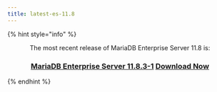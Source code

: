 ```yaml
---
title: latest-es-11.8
---
```


{% hint style="info" %}
<p align="center">The most recent release of MariaDB Enterprise Server 11.8 is:</p>

<h3 align="center"><a href="../../enterprise-server/11.8/11.8.3-1.md"><strong>MariaDB Enterprise Server 11.8.3-1</strong></a> <a href="https://mariadb.com/downloads/enterprise/enterprise-server/" class="button primary">Download Now</a></h3>
{% endhint %}
